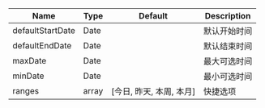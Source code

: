  Name | Type | Default | Description |
 ---- | ---- | ------- | ----------- |
 defaultStartDate | Date | | 默认开始时间 |
 defaultEndDate | Date | | 默认结束时间 |
 maxDate | Date | | 最大可选时间 |
 minDate | Date | | 最小可选时间 |
 ranges | array | [今日, 昨天, 本周, 本月] | 快捷选项 |

